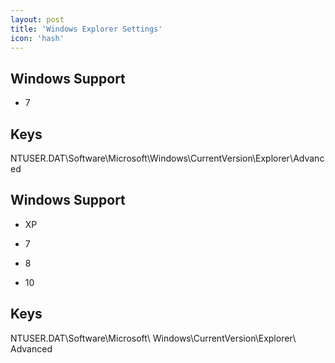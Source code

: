 ```yaml
---
layout: post
title: 'Windows Explorer Settings'
icon: 'hash'
---
```


## Windows Support

- 7



## Keys

NTUSER.DAT\Software\Microsoft\Windows\CurrentVersion\Explorer\Advanced



## Windows Support

- XP

- 7

- 8

- 10



## Keys

NTUSER.DAT\Software\Microsoft\ Windows\CurrentVersion\Explorer\ Advanced

